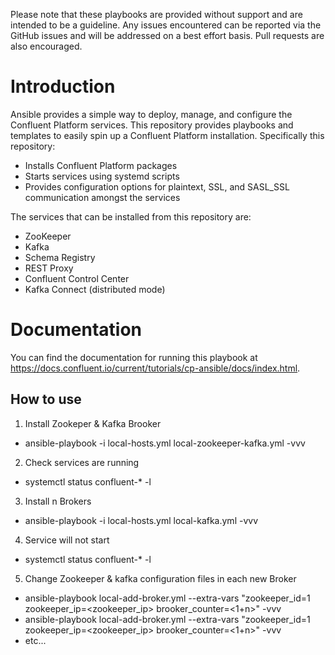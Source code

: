 Please note that these playbooks are provided without support and are intended to be a guideline. Any issues encountered can be reported via the GitHub issues and will be addressed on a best effort basis. Pull requests are also encouraged.

# Introduction

Ansible provides a simple way to deploy, manage, and configure the Confluent Platform services. This repository provides playbooks and templates to easily spin up a Confluent Platform installation. Specifically this repository:

* Installs Confluent Platform packages
* Starts services using systemd scripts
* Provides configuration options for plaintext, SSL, and SASL_SSL communication amongst the services

The services that can be installed from this repository are:

* ZooKeeper
* Kafka
* Schema Registry
* REST Proxy
* Confluent Control Center
* Kafka Connect (distributed mode)

# Documentation

You can find the documentation for running this playbook at https://docs.confluent.io/current/tutorials/cp-ansible/docs/index.html.

## How to use

1. Install Zookeper & Kafka Brooker

 - ansible-playbook -i local-hosts.yml local-zookeeper-kafka.yml -vvv

2. Check services are running

 - systemctl status confluent-* -l
 
3. Install n Brokers

 - ansible-playbook -i local-hosts.yml local-kafka.yml -vvv

4. Service will not start

 - systemctl status confluent-* -l

5. Change Zookeeper & kafka configuration files in each new Broker

 - ansible-playbook local-add-broker.yml --extra-vars "zookeeper_id=1 zookeeper_ip=<zookeeper_ip> brooker_counter=<1+n>" -vvv  
 - ansible-playbook local-add-broker.yml --extra-vars "zookeeper_id=1 zookeeper_ip=<zookeeper_ip> brooker_counter=<1+n>" -vvv  
 - etc...  